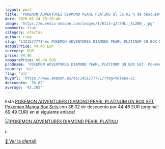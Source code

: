 ```yaml
---
layout: post
title: 'POKEMON ADVENTURES DIAMOND PEARL PLATINU al 36.02 % de descuento'
date: 2020-08-24 23:26:46
image: 'https://m.media-amazon.com/images/I/61iS-gJt7HL._SL200_.jpg'
comments: true
category: ofertas
author: ring
slug: '1421577771-es POKEMON ADVENTURES DIAMOND PEARL PLATINUM GN BOX SET  Pokemon Manga Box Sets '
actualPrice: 44.46 EUR
currency: EUR
price: 44.46
comparePrice: 69.49 EUR
prodname: 'POKEMON ADVENTURES DIAMOND PEARL PLATINUM GN BOX SET  Pokemon Manga Box Sets '
country: 'es'
flag: '🇪🇸'
buyurl: 'https://www.amazon.es/dp/1421577771/?tag=tolees-21'
descuento: '36.02'
average: '42.265'
---
```


Está [POKEMON ADVENTURES DIAMOND PEARL PLATINUM GN BOX SET  Pokemon Manga Box Sets ](https://www.amazon.es/dp/1421577771/?tag=tolees-21) con 36.02 de descuento por 44.46 EUR (original: 69.49 EUR) en el siguiente enlace!

[![POKEMON ADVENTURES DIAMOND PEARL PLATINU](https://m.media-amazon.com/images/I/61iS-gJt7HL._SL200_.jpg)](https://www.amazon.es/dp/1421577771/?tag=tolees-21)

ℹ️:


[🛒 Ver la oferta!!](https://www.amazon.es/dp/1421577771/?tag=tolees-21)
